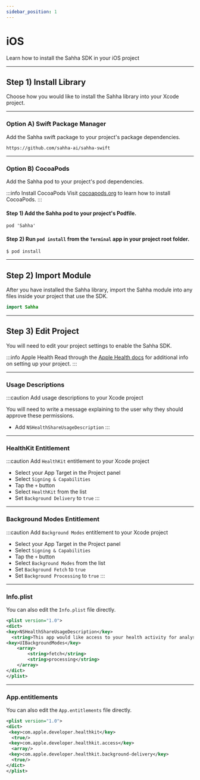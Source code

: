 ```yaml
---
sidebar_position: 1
---
```


# iOS

Learn how to install the Sahha SDK in your iOS project

---

## Step 1) Install Library

Choose how you would like to install the Sahha library into your Xcode project.

---


### Option A) Swift Package Manager

Add the Sahha swift package to your project's package dependencies.

```text title="Swift Package Manager"
https://github.com/sahha-ai/sahha-swift
```

---

### Option B) CocoaPods

Add the Sahha pod to your project's pod dependencies.

:::info Install CocoaPods
Visit <a href="https://cocoapods.org/https://cocoapods.org/" target="_blank">cocoapods.org</a> to learn how to install CocoaPods.
:::

#### Step 1) Add the Sahha pod to your project's Podfile.

```text title="Podfile"
pod 'Sahha'
```

#### Step 2) Run `pod install` from the `Terminal` app in your project root folder.

```text title="Terminal"
$ pod install
```

***

## Step 2) Import Module

After you have installed the Sahha library, import the Sahha module into any files inside your project that use the SDK.

```swift title="MyApp.swift"
import Sahha
```

***

## Step 3) Edit Project

You will need to edit your project settings to enable the Sahha SDK.

:::info Apple Health
Read through the [Apple Health docs](../health-systems//apple-health.md) for additional info on setting up your project.
:::

***

### Usage Descriptions

:::caution Add usage descriptions to your Xcode project

You will need to write a message explaining to the user why they should approve these permissions.

- Add `NSHealthShareUsageDescription`
:::

***

### HealthKit Entitlement

:::caution Add `HealthKit` entitlement to your Xcode project

- Select your App Target in the Project panel
- Select `Signing & Capabilities`
- Tap the `+` button
- Select `HealthKit` from the list
- Set `Background Delivery` to `true`
:::

***

### Background Modes Entitlement

:::caution Add `Background Modes` entitlement to your Xcode project

- Select your App Target in the Project panel
- Select `Signing & Capabilities`
- Tap the `+` button
- Select `Background Modes` from the list
- Set `Background Fetch` to `true`
- Set `Background Processing` to `true`
:::

***

### Info.plist

You can also edit the `Info.plist` file directly.

```xml title="Info.plist"
<plist version="1.0">
<dict>
<key>NSHealthShareUsageDescription</key>
  <string>This app would like access to your health activity for analysis.</string>
<key>UIBackgroundModes</key>
	<array>
		<string>fetch</string>
		<string>processing</string>
	</array>
</dict>
</plist>
```

***

### App.entitlements

You can also edit the `App.entitlements` file directly.

```xml title="App.entitlements"
<plist version="1.0">
<dict>
 <key>com.apple.developer.healthkit</key>
  <true/>
 <key>com.apple.developer.healthkit.access</key>
  <array/>
 <key>com.apple.developer.healthkit.background-delivery</key>
  <true/>
</dict>
</plist>
```